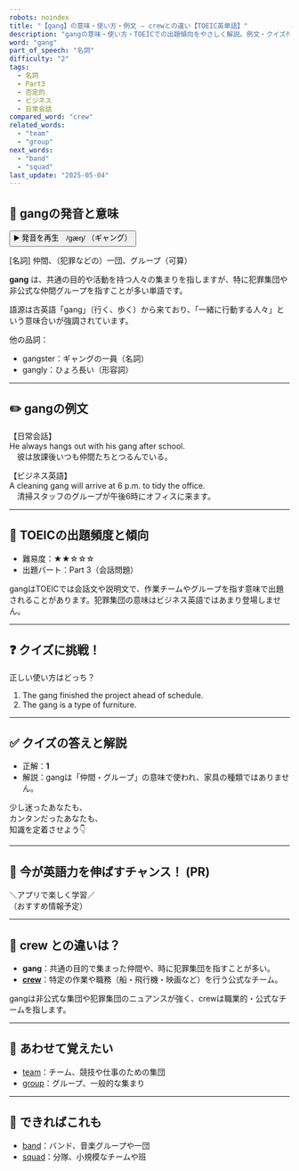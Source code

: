 ```yaml
---
robots: noindex
title: "【gang】の意味・使い方・例文 ― crewとの違い【TOEIC英単語】"
description: "gangの意味・使い方・TOEICでの出題傾向をやさしく解説。例文・クイズ付きでcrewとの違いもわかりやすく学べます。"
word: "gang"
part_of_speech: "名詞"
difficulty: "2"
tags:
  - 名詞
  - Part3
  - 否定的
  - ビジネス
  - 日常会話
compared_word: "crew"
related_words:
  - "team"
  - "group"
next_words:
  - "band"
  - "squad"
last_update: "2025-05-04"
---
```


## 🔰 gangの発音と意味

<button class="play-audio" onclick="playTTS('gang')">
  <span class="play-audio-main">
    ▶️ 発音を再生　/gæŋ/
  </span>
  <span class="play-audio-sub">
    （ギャング）
  </span>
</button>

[名詞] 仲間、（犯罪などの）一団、グループ（可算）

**gang** は、共通の目的や活動を持つ人々の集まりを指しますが、特に犯罪集団や非公式な仲間グループを指すことが多い単語です。

語源は古英語「gang」（行く、歩く）から来ており、「一緒に行動する人々」という意味合いが強調されています。

他の品詞：  
- gangster：ギャングの一員（名詞）
- gangly：ひょろ長い（形容詞）

---

## ✏️ gangの例文

【日常会話】  
He always hangs out with his gang after school.  
　彼は放課後いつも仲間たちとつるんでいる。

【ビジネス英語】  
A cleaning gang will arrive at 6 p.m. to tidy the office.  
　清掃スタッフのグループが午後6時にオフィスに来ます。

---

## 🎯 TOEICの出題頻度と傾向

- 難易度：★★☆☆☆
- 出題パート：Part 3（会話問題）

gangはTOEICでは会話文や説明文で、作業チームやグループを指す意味で出題されることがあります。犯罪集団の意味はビジネス英語ではあまり登場しません。

---

## ❓ クイズに挑戦！

正しい使い方はどっち？

1. The gang finished the project ahead of schedule.  
2. The gang is a type of furniture.

---

## ✅ クイズの答えと解説

- 正解：**1**
- 解説：gangは「仲間・グループ」の意味で使われ、家具の種類ではありません。

少し迷ったあなたも、  
カンタンだったあなたも、  
知識を定着させよう👇️

---

## 🚀 今が英語力を伸ばすチャンス！ (PR)

<div class="info-center">
＼アプリで楽しく学習／<br>  
（おすすめ情報予定）
</div>

---

## 🤔  crew との違いは？

- **gang**：共通の目的で集まった仲間や、時に犯罪集団を指すことが多い。
- **[crew](/word/crew/)**：特定の作業や職務（船・飛行機・映画など）を行う公式なチーム。

gangは非公式な集団や犯罪集団のニュアンスが強く、crewは職業的・公式なチームを指します。

---

## 🧩 あわせて覚えたい

- [team](/word/team/)：チーム、競技や仕事のための集団
- [group](/word/group/)：グループ、一般的な集まり

---

## 📖 できればこれも

- [band](/word/band/)：バンド、音楽グループや一団
- [squad](/word/squad/)：分隊、小規模なチームや班

<!-- cvid: aid10_bid16 -->
